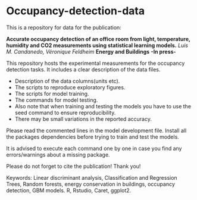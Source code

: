 # Occupancy-detection-data

This is a repository for data for the publication:

**Accurate occupancy detection of an office room from light, temperature, humidity and CO2 measurements using statistical learning models.** 
  *Luis M. Candanedo, Véronique Feldheim* **Energy and Buildings** **-In press-**
  
This repository hosts the experimental measurements for the occupancy detection tasks.
It includes a clear description of the data files.

* Description of the data columns(units etc).
* The scripts to reproduce exploratory figures.
* The scripts for model training.
* The commands for model testing.
* Also note that when training  and testing the models you have to use the seed command to ensure reproducibility. 
* There may be small variations in the reported accuracy.


Please read the commented lines in the model development file. Install all the packages dependencies before trying to train and test the models.

It is advised to execute each command one by one in case you find any errors/warnings about a missing package. 

Please do not forget to cite the publication! Thank you!

Keywords: Linear discriminant analysis, Classification and Regression Trees, Random forests, energy conservation in buildings, occupancy detection,  GBM models. R, Rstudio, Caret, ggplot2.


